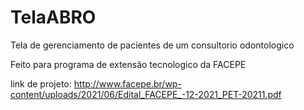 # TelaABRO

Tela de gerenciamento de pacientes de um consultorio odontologico

Feito para programa de extensão tecnologico da FACEPE 

link de projeto:
http://www.facepe.br/wp-content/uploads/2021/06/Edital_FACEPE_-12-2021_PET-20211.pdf
